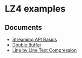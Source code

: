 # LZ4 examples

## Documents

 - [Streaming API Basics](streaming_api_basics.md)
 - [Double Buffer](blockStreaming_doubleBuffer.md)
 - [Line by Line Text Compression](blockStreaming_lineByLine.md)
